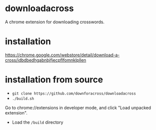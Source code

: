 # downloadacross

A chrome extension for downloading crosswords.

# installation

https://chrome.google.com/webstore/detail/download-a-cross/idbdbedhgabnbjfjecpflfomnklpllen

# installation from source

- `git clone https://github.com/downforacross/downloadacross`
- `./build.sh`

Go to chrome://extensions in developer mode, and click "Load unpacked extension".
- Load the `/build` directory
